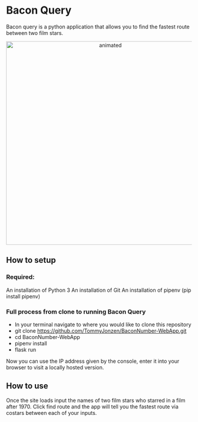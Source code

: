 # Bacon Query

Bacon query is a python application that allows you to find the fastest route between two film stars.
<p align="center">
  <img src="https://media.giphy.com/media/d7PjHPTeWBYsNyIbB1/giphy.gif" alt="animated" width="550;" />
</p>


## How to setup

### Required:
An installation of Python 3
An installation of Git
An installation of pipenv (pip install pipenv)

### Full process from clone to running Bacon Query

- In your terminal navigate to where you would like to clone this repository
- git clone https://github.com/TommyJonzen/BaconNumber-WebApp.git
- cd BaconNumber-WebApp
- pipenv install
- flask run

Now you can use the IP address given by the console, enter it into your browser to visit a locally hosted version.


## How to use

Once the site loads input the names of two film stars who starred in a film after 1970.
Click find route and the app will tell you the fastest route via costars between each of your inputs.
